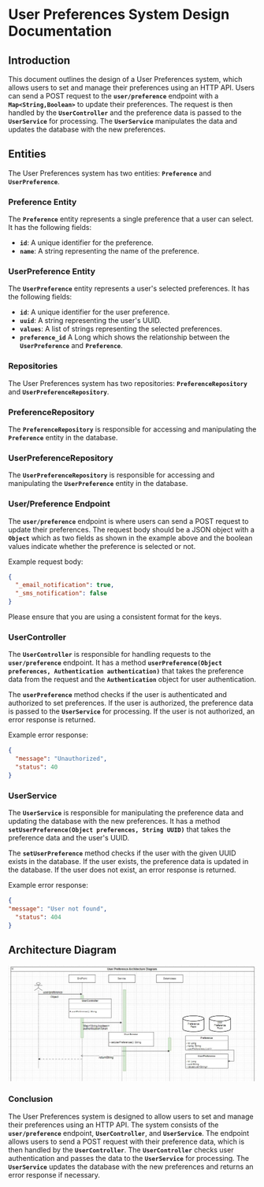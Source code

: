 # User Preferences System Design Documentation

## Introduction

This document outlines the design of a User Preferences system, which allows users to set and manage their preferences using an HTTP API. Users can send a POST request to the **`user/preference`**
 endpoint with a **`Map<String,Boolean>`**
 to update their preferences. The request is then handled by the **`UserController`**
 and the preference data is passed to the **`UserService`**
 for processing. The **`UserService`**
 manipulates the data and updates the database with the new preferences.

## Entities

The User Preferences system has two entities: **`Preference`** and **`UserPreference`**.

### Preference Entity

The **`Preference`** entity represents a single preference that a user can select. It has the following fields:

- **`id`**: A unique identifier for the preference.
- **`name`**: A string representing the name of the preference.

### UserPreference Entity

The **`UserPreference`** entity represents a user's selected preferences. It has the following fields:

- **`id`**: A unique identifier for the user preference.
- **`uuid`**: A string representing the user's UUID.
- **`values`**: A list of strings representing the selected preferences.
- **`preference_id`** A Long which shows the relationship between the **`UserPreference`** and **`Preference`**.

### **Repositories**

The User Preferences system has two repositories: **`PreferenceRepository`** and **`UserPreferenceRepository`**.

### PreferenceRepository

The **`PreferenceRepository`** is responsible for accessing and manipulating the **`Preference`** entity in the database.

### UserPreferenceRepository

The **`UserPreferenceRepository`** is responsible for accessing and manipulating the **`UserPreference`** entity in the database.

### **User/Preference Endpoint**

The **`user/preference`** endpoint is where users can send a POST request to update their preferences. The request body should be a JSON object with a **`Object`** which as two fields as shown in the example above and the boolean values indicate whether the preference is selected or not.

Example request body:

```json
{
  "_email_notification": true,
  "_sms_notification": false
}
```

Please ensure that you are using a consistent format for the keys.

### **UserController**

The **`UserController`** is responsible for handling requests to the **`user/preference`** endpoint. It has a method **`userPreference(Object preferences, Authentication authentication)`** that takes the preference data from the request and the **`Authentication`** object for user authentication.

The **`userPreference`** method checks if the user is authenticated and authorized to set preferences. If the user is authorized, the preference data is passed to the **`UserService`** for processing. If the user is not authorized, an error response is returned.

Example error response:

```json
{
  "message": "Unauthorized",
  "status": 40
}
```

### **UserService**

The **`UserService`** is responsible for manipulating the preference data and updating the database with the new preferences. It has a method **`setUserPreference(Object preferences, String UUID)`** that takes the preference data and the user's UUID.

The **`setUserPreference`** method checks if the user with the given UUID exists in the database. If the user exists, the preference data is updated in the database. If the user does not exist, an error response is returned.

Example error response:

```json
{
"message": "User not found",
  "status": 404
}
```

## Architecture Diagram

![architecture.JPG](architecture.jpg)

### **Conclusion**

The User Preferences system is designed to allow users to set and manage their preferences using an HTTP API. The system consists of the **`user/preference`** endpoint, **`UserController`**, and **`UserService`**. The endpoint allows users to send a POST request with their preference data, which is then handled by the **`UserController`**. The **`UserController`** checks user authentication and passes the data to the **`UserService`** for processing. The **`UserService`**
 updates the database with the new preferences and returns an error response if necessary.